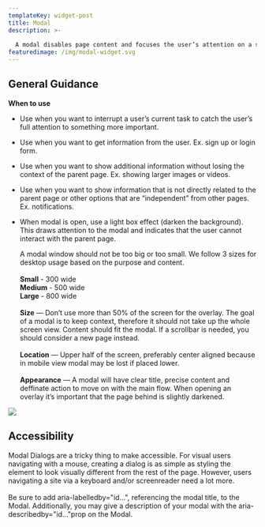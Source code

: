 ```yaml
---
templateKey: widget-post
title: Modal
description: >-
  
  A modal disables page content and focuses the user’s attention on a single task or message. Modals are effective in breaking user flow by design. They are most effective when a task must be completed before a user can continue. 
featuredimage: /img/modal-widget.svg
---
```

## General Guidance

**W﻿hen to use**

*  Use when you want to interrupt a user’s current task to catch the user’s full attention to something more important.
* Use when you want to get information from the user. Ex. sign up or login form.
*  Use when you want to show additional information without losing the context of the parent page. Ex. showing larger images or videos.
* Use when you want to show information that is not directly related to the parent page or other options that are “independent” from other pages. Ex. notifications.
* When modal is open, use a light box effect (darken the background). This draws attention to the modal and indicates that the user cannot interact with the parent page.

  A modal window should not be too big or too small. We follow 3 sizes for desktop usage based on the purpose and content.\
  \
  **Small** - 300 wide\
  **Medium** - 500 wide\
  **Large** - 800 wide\
  \
  **Size** — Don’t use more than 50% of the screen for the overlay. The goal of a modal is to keep context, therefore it should not take up the whole screen view. Content should fit the modal. If a scrollbar is needed, you should consider a new page instead.\
  \
  **Location** — Upper half of the screen, preferably center aligned because in mobile view modal may be lost if placed lower.\
  \
  **Appearance** — A modal will have clear title, precise content and deffinate action to move on with the main flow. When opening an overlay it’s important that the page behind is slightly darkened. 

![](/img/modal.png)

## **A﻿ccessibility**

Modal Dialogs are a tricky thing to make accessible. For visual users navigating with a mouse, creating a dialog is as simple as styling the element to look visually different from the rest of the page. However, users navigating a site via a keyboard and/or screenreader need a lot more.\
\
Be sure to add aria-labelledby="id...", referencing the modal title, to the Modal. Additionally, you may give a description of your modal with the aria-describedby="id..."prop on the Modal.